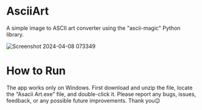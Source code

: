 # AsciiArt
A simple image to ASCII art converter using the "ascii-magic" Python library.

![Screenshot 2024-04-08 073349](https://github.com/GigabyteCode/AsciiArt/assets/154292798/abeb1399-0182-4842-b86d-2eddf7a9301a)



# How to Run
The app works only on Windows. First download and unzip the file, locate the "Asacii Art.exe" file, and double-click it. Please report any bugs, issues, feedback, or any possible future improvements. Thank you😉
